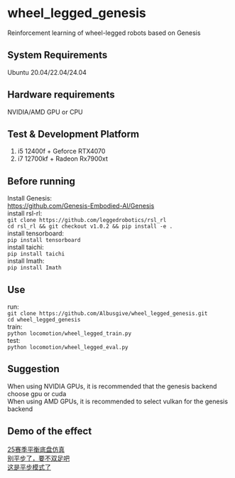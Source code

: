 # wheel_legged_genesis
Reinforcement learning of wheel-legged robots based on Genesis  
## System Requirements  
Ubuntu 20.04/22.04/24.04  
## Hardware requirements  
NVIDIA/AMD GPU or CPU  
## Test & Development Platform  
1. i5 12400f +  Geforce RTX4070  
2. i7 12700kf + Radeon Rx7900xt
## Before running
Install Genesis:  
<https://github.com/Genesis-Embodied-AI/Genesis>  
install rsl-rl:    
`git clone https://github.com/leggedrobotics/rsl_rl`  
`cd rsl_rl && git checkout v1.0.2 && pip install -e .`  
install tensorboard:    
`pip install tensorboard`  
install taichi:  
`pip install taichi`  
install Imath:  
`pip install Imath`  
## Use
run:  
`git clone https://github.com/Albusgive/wheel_legged_genesis.git`  
`cd wheel_legged_genesis`  
train:  
`python locomotion/wheel_legged_train.py`  
test:  
`python locomotion/wheel_legged_eval.py`  
## Suggestion
When using NVIDIA GPUs, it is recommended that the genesis backend choose gpu or cuda    
When using AMD GPUs, it is recommended to select vulkan for the genesis backend  
## Demo of the effect    
[25赛季平衡底盘仿真](https://www.bilibili.com/video/BV1DUNHe7EjP/?share_source=copy_web>)  
[别平步了，要不双足吧](https://www.bilibili.com/video/BV1oSN8eUEXw/?share_source=copy_web>)   
[这是平步模式了](https://www.bilibili.com/video/BV1YoNDevENT/?share_source=copy_web>)
